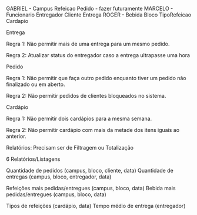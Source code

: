 GABRIEL -
    Campus
    Refeicao
    Pedido - fazer futuramente
MARCELO -
    Funcionario
    Entregador
    Cliente
    Entrega
ROGER - 
    Bebida
    Bloco
    TipoRefeicao
    Cardapio

Entrega

Regra 1: Não permitir mais de uma entrega para um mesmo pedido.

Regra 2: Atualizar status do entregador caso a entrega ultrapasse uma hora

Pedido

Regra 1: Não permitir que faça outro pedido enquanto tiver um pedido não finalizado ou em aberto.

Regra 2: Não permitir pedidos de clientes bloqueados no sistema. 

Cardápio

Regra 1: Não permitir dois cardápios para a mesma semana.

Regra 2: Não permitir cardápio com mais da metade dos itens iguais ao anterior.

Relatórios:
Precisam ser de Filtragem ou Totalização

6 Relatórios/Listagens

Quantidade de pedidos (campus, bloco, cliente, data)
Quantidade de entregas (campus, bloco, entregador, data)

Refeições mais pedidas/entregues (campus, bloco, data)
Bebida mais pedidas/entregues (campus, bloco, data)

Tipos de refeições (cardápio, data)
Tempo médio de entrega (entregador)